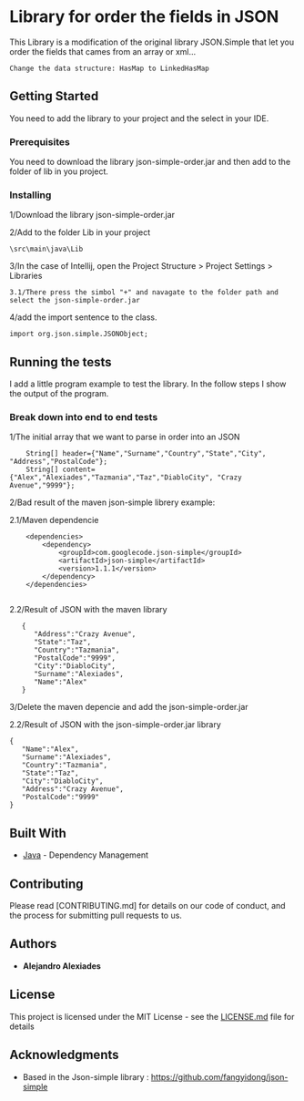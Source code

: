 # Library for order the fields in JSON

This Library is a modification of the original library JSON.Simple that let you order the fields that cames from an array or xml...

	Change the data structure: HasMap to LinkedHasMap

## Getting Started

You need to add the library to your project and the select in your IDE.

### Prerequisites

You need to download the library json-simple-order.jar and then add to the folder of lib in you project.


### Installing

1/Download the library json-simple-order.jar

2/Add to the folder Lib in your project

```
\src\main\java\Lib
```

3/In the case of Intellij, open the Project Structure > Project Settings > Libraries

	3.1/There press the simbol "+" and navagate to the folder path and select the json-simple-order.jar

4/add the import sentence to the class.

```
import org.json.simple.JSONObject;
```

## Running the tests

I add a little program example to test the library. In the follow steps I show the output of the program.

### Break down into end to end tests

1/The initial array that we want to parse in order into an JSON

```
	String[] header={"Name","Surname","Country","State","City", "Address","PostalCode"};
	String[] content={"Alex","Alexiades","Tazmania","Taz","DiabloCity", "Crazy Avenue","9999"};
```

2/Bad result of the maven json-simple librery example:

 2.1/Maven dependencie

```
	<dependencies>
		<dependency>
			<groupId>com.googlecode.json-simple</groupId>
			<artifactId>json-simple</artifactId>
			<version>1.1.1</version>
		</dependency>
	</dependencies>


```
 2.2/Result of JSON with the maven library

 ```
	{
	   "Address":"Crazy Avenue",
	   "State":"Taz",
	   "Country":"Tazmania",
	   "PostalCode":"9999",
	   "City":"DiabloCity",
	   "Surname":"Alexiades",
	   "Name":"Alex"
	}

```

3/Delete the maven depencie and add the json-simple-order.jar

 2.2/Result of JSON with the json-simple-order.jar library

```
{
   "Name":"Alex",
   "Surname":"Alexiades",
   "Country":"Tazmania",
   "State":"Taz",
   "City":"DiabloCity",
   "Address":"Crazy Avenue",
   "PostalCode":"9999"
}
```

## Built With

* [Java](https://maven.apache.org/) - Dependency Management

## Contributing

Please read [CONTRIBUTING.md] for details on our code of conduct, and the process for submitting pull requests to us.

## Authors

* **Alejandro Alexiades**

## License

This project is licensed under the MIT License - see the [LICENSE.md](LICENSE.md) file for details

## Acknowledgments

* Based in the Json-simple library : https://github.com/fangyidong/json-simple